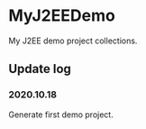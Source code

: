 # MyJ2EEDemo
My J2EE demo project collections.

## Update log
### 2020.10.18
Generate first demo project.